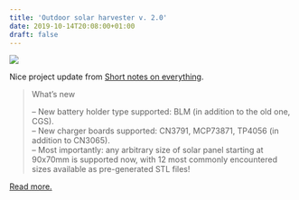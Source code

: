 ```yaml
---
title: 'Outdoor solar harvester v. 2.0'
date: 2019-10-14T20:08:00+01:00
draft: false
---
```


![](https://cdn-blog.adafruit.com/uploads/2019/10/2019-09-30_20-52-08.jpg)

Nice project update from [Short notes on everything](https://www.shortn0tes.com/2019/09/solar-harvester-v2.html).

> What’s new
> 
> – New battery holder type supported: BLM (in addition to the old one, CGS).  
> – New charger boards supported: CN3791, MCP73871, TP4056 (in addition to CN3065).  
> – Most importantly: any arbitrary size of solar panel starting at 90x70mm is supported now, with 12 most commonly encountered sizes available as pre-generated STL files!

[Read more.](https://www.shortn0tes.com/2019/09/solar-harvester-v2.html)